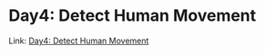 # Day4:  Detect Human Movement
Link: [Day4:  Detect Human Movement](https://vincent-lin0.notion.site/Day4-Detect-Human-Movement-116b6d3c094780c9b81ffaf2eb4f92a2)
